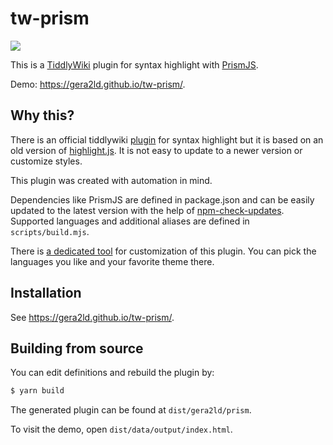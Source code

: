 # tw-prism

![](https://img.shields.io/github/package-json/v/gera2ld/tw-prism)

This is a [TiddlyWiki](https://tiddlywiki.com/) plugin for syntax highlight with [PrismJS](https://prismjs.com/).

Demo: <https://gera2ld.github.io/tw-prism/>.

## Why this?

There is an official tiddlywiki [plugin](https://github.com/Jermolene/TiddlyWiki5/tree/master/plugins/tiddlywiki/highlight) for syntax highlight but it is based on an old version of [highlight.js](https://github.com/isagalaev/highlight.js). It is not easy to update to a newer version or customize styles.

This plugin was created with automation in mind.

Dependencies like PrismJS are defined in package.json and can be easily updated to the latest version with the help of [npm-check-updates](https://github.com/raineorshine/npm-check-updates). Supported languages and additional aliases are defined in `scripts/build.mjs`.

There is [a dedicated tool](https://gera2ld.github.io/tw-prism/diy.html) for customization of this plugin. You can pick the languages you like and your favorite theme there.

## Installation

See <https://gera2ld.github.io/tw-prism/>.

## Building from source

You can edit definitions and rebuild the plugin by:

```bash
$ yarn build
```

The generated plugin can be found at `dist/gera2ld/prism`.

To visit the demo, open `dist/data/output/index.html`.
